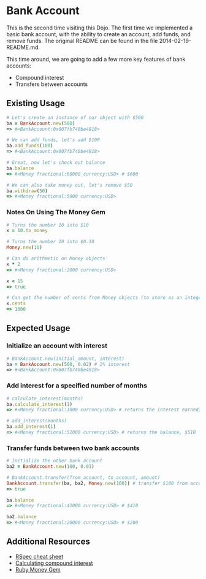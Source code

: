 # Bank Account
This is the second time visiting this Dojo. The first time we implemented a basic bank account, with the ability to create an account, add funds, and remove funds. The original README can be found in the file 2014-02-19-README.md.

This time around, we are going to add a few more key features of bank accounts:

- Compound interest
- Transfers between accounts


## Existing Usage
```ruby
# Let's create an instance of our object with $500
ba = BankAccount.new(500)
=> #<BankAccount:0x007fb740be4818>

# We can add funds, let's add $100
ba.add_funds(100)
=> #<BankAccount:0x007fb740be4818>

# Great, now let's check out balance
ba.balance
=> #<Money fractional:60000 currency:USD> # $600

# We can also take money out, let's remove $50
ba.withdraw(50)
=> #<Money fractional:5000 currency:USD>
```

### Notes On Using The Money Gem
```ruby
# Turns the number 10 into $10
x = 10.to_money

# Turns the number 10 into $0.10
Money.new(10)

# Can do arithmetic on Money objects
x * 2
=> #<Money fractional:2000 currency:USD>

x < 15
=> true

# Can get the number of cents from Money objects (to store as an integer, perhaps)
x.cents
=> 1000
```

## Expected Usage

### Initialize an account with interest
```ruby
# BankAccount.new(initial_amount, interest)
ba = BankAccount.new(500, 0.02) # 2% interest
=> #<BankAccount:0x007fb740be4818>
```

### Add interest for a specified number of months
```ruby
# calculate_interest(months)
ba.calculate_interest(1)
=> #<Money fractional:1000 currency:USD> # returns the interest earned, $10

# add_interest(months)
ba.add_interest(1)
=> #<Money fractional:51000 currency:USD> # returns the balance, $510
```

### Transfer funds between two bank accounts
```ruby
# Initialize the other bank account
ba2 = BankAccount.new(100, 0.01)

# BankAccount.transfer(from_account, to_account, amount)
BankAccount.transfer(ba, ba2, Money.new(100)) # transfer $100 from account ba to account ba2
=> true

ba.balance
=> #<Money fractional:41000 currency:USD> # $410

ba2.balance
=> #<Money fractional:20000 currency:USD> # $200
```


## Additional Resources

- [RSpec cheat sheet](http://www.anchor.com.au/blog/2013/03/updated-rspec-cheatsheet/)
- [Calculating compound interest](http://en.wikipedia.org/wiki/Compound_interest#Simplified_calculation)
- [Ruby Money Gem](https://github.com/RubyMoney/money)

